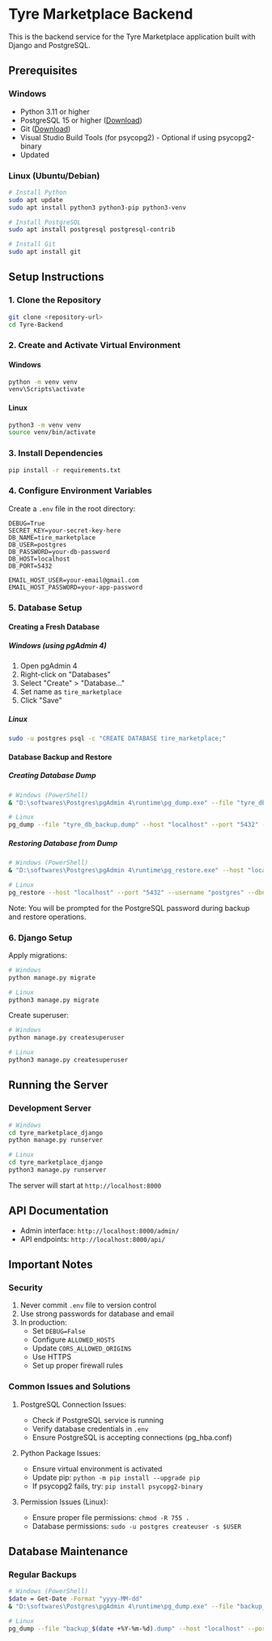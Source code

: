 # Tyre Marketplace Backend

This is the backend service for the Tyre Marketplace application built with Django and PostgreSQL.

## Prerequisites

### Windows
- Python 3.11 or higher
- PostgreSQL 15 or higher ([Download](https://www.postgresql.org/download/windows/))
- Git ([Download](https://git-scm.com/download/win))
- Visual Studio Build Tools (for psycopg2) - Optional if using psycopg2-binary
- Updated

### Linux (Ubuntu/Debian)
```bash
# Install Python
sudo apt update
sudo apt install python3 python3-pip python3-venv

# Install PostgreSQL
sudo apt install postgresql postgresql-contrib

# Install Git
sudo apt install git
```

## Setup Instructions

### 1. Clone the Repository
```bash
git clone <repository-url>
cd Tyre-Backend
```

### 2. Create and Activate Virtual Environment

#### Windows
```bash
python -m venv venv
venv\Scripts\activate
```

#### Linux
```bash
python3 -m venv venv
source venv/bin/activate
```

### 3. Install Dependencies
```bash
pip install -r requirements.txt
```

### 4. Configure Environment Variables
Create a `.env` file in the root directory:

```env
DEBUG=True
SECRET_KEY=your-secret-key-here
DB_NAME=tire_marketplace
DB_USER=postgres
DB_PASSWORD=your-db-password
DB_HOST=localhost
DB_PORT=5432

EMAIL_HOST_USER=your-email@gmail.com
EMAIL_HOST_PASSWORD=your-app-password
```

### 5. Database Setup

#### Creating a Fresh Database

##### Windows (using pgAdmin 4)
1. Open pgAdmin 4
2. Right-click on "Databases"
3. Select "Create" > "Database..."
4. Set name as `tire_marketplace`
5. Click "Save"

##### Linux
```bash
sudo -u postgres psql -c "CREATE DATABASE tire_marketplace;"
```

#### Database Backup and Restore

##### Creating Database Dump
```bash
# Windows (PowerShell)
& "D:\softwares\Postgres\pgAdmin 4\runtime\pg_dump.exe" --file "tyre_db_backup.dump" --host "localhost" --port "5432" --username "postgres" --format=c --large-objects --encoding "UTF8" --verbose "tire_marketplace"

# Linux
pg_dump --file "tyre_db_backup.dump" --host "localhost" --port "5432" --username "postgres" --format=c --large-objects --encoding "UTF8" --verbose "tire_marketplace"
```

##### Restoring Database from Dump
```bash
# Windows (PowerShell)
& "D:\softwares\Postgres\pgAdmin 4\runtime\pg_restore.exe" --host "localhost" --port "5432" --username "postgres" --dbname "tire_marketplace" --verbose "tyre_db_backup.dump"

# Linux
pg_restore --host "localhost" --port "5432" --username "postgres" --dbname "tire_marketplace" --verbose "tyre_db_backup.dump"
```

Note: You will be prompted for the PostgreSQL password during backup and restore operations.

### 6. Django Setup

Apply migrations:
```bash
# Windows
python manage.py migrate

# Linux
python3 manage.py migrate
```

Create superuser:
```bash
# Windows
python manage.py createsuperuser

# Linux
python3 manage.py createsuperuser
```

## Running the Server

### Development Server
```bash
# Windows
cd tyre_marketplace_django
python manage.py runserver

# Linux
cd tyre_marketplace_django
python3 manage.py runserver
```

The server will start at `http://localhost:8000`

## API Documentation

- Admin interface: `http://localhost:8000/admin/`
- API endpoints: `http://localhost:8000/api/`

## Important Notes

### Security
1. Never commit `.env` file to version control
2. Use strong passwords for database and email
3. In production:
   - Set `DEBUG=False`
   - Configure `ALLOWED_HOSTS`
   - Update `CORS_ALLOWED_ORIGINS`
   - Use HTTPS
   - Set up proper firewall rules

### Common Issues and Solutions

1. PostgreSQL Connection Issues:
   - Check if PostgreSQL service is running
   - Verify database credentials in `.env`
   - Ensure PostgreSQL is accepting connections (pg_hba.conf)

2. Python Package Issues:
   - Ensure virtual environment is activated
   - Update pip: `python -m pip install --upgrade pip`
   - If psycopg2 fails, try: `pip install psycopg2-binary`

3. Permission Issues (Linux):
   - Ensure proper file permissions: `chmod -R 755 .`
   - Database permissions: `sudo -u postgres createuser -s $USER`

## Database Maintenance

### Regular Backups
```bash
# Windows (PowerShell)
$date = Get-Date -Format "yyyy-MM-dd"
& "D:\softwares\Postgres\pgAdmin 4\runtime\pg_dump.exe" --file "backup_${date}.dump" --host "localhost" --port "5432" --username "postgres" --format=c --large-objects --encoding "UTF8" --verbose "tire_marketplace"

# Linux
pg_dump --file "backup_$(date +%Y-%m-%d).dump" --host "localhost" --port "5432" --username "postgres" --format=c --large-objects --encoding "UTF8" --verbose "tire_marketplace"
``` 